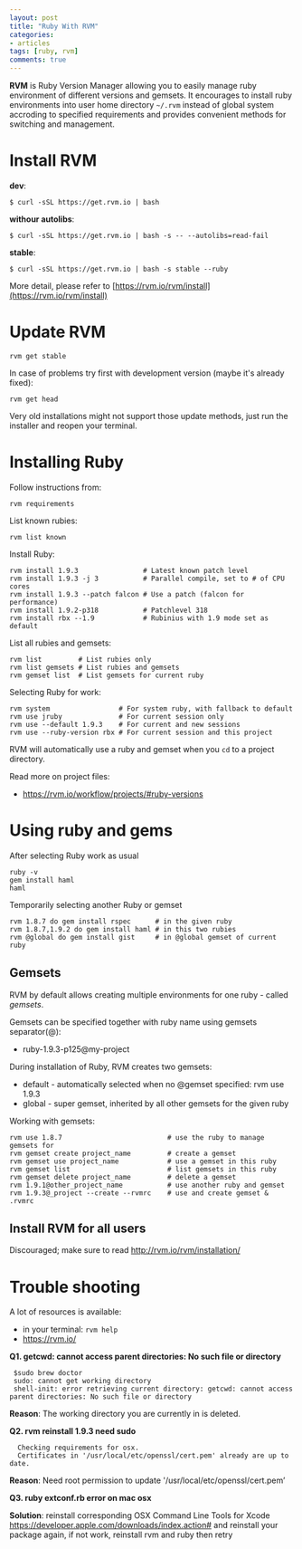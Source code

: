 ```yaml
---
layout: post
title: "Ruby With RVM"
categories: 
- articles
tags: [ruby, rvm]
comments: true
---
```


__RVM__ is Ruby Version Manager allowing you to easily manage ruby environment of different versions and gemsets. It encourages to install ruby environments into user home directory `~/.rvm` instead of global system accroding to specified requirements and provides convenient methods for switching and management.

Install RVM
============

__dev__: 
    
    $ curl -sSL https://get.rvm.io | bash

__withour autolibs__: 
    
    $ curl -sSL https://get.rvm.io | bash -s -- --autolibs=read-fail

__stable__: 
  
    $ curl -sSL https://get.rvm.io | bash -s stable --ruby

More detail, please refer to [https://rvm.io/rvm/install](https://rvm.io/rvm/install)


Update RVM
==========

    rvm get stable

In case of problems try first with development version
(maybe it's already fixed):

    rvm get head

Very old installations might not support those update methods, just run the installer and reopen your terminal.


Installing Ruby
===============

Follow instructions from:

    rvm requirements

List known rubies:

    rvm list known

Install Ruby:

    rvm install 1.9.3                # Latest known patch level
    rvm install 1.9.3 -j 3           # Parallel compile, set to # of CPU cores
    rvm install 1.9.3 --patch falcon # Use a patch (falcon for performance)
    rvm install 1.9.2-p318           # Patchlevel 318
    rvm install rbx --1.9            # Rubinius with 1.9 mode set as default

List all rubies and gemsets:

    rvm list         # List rubies only
    rvm list gemsets # List rubies and gemsets
    rvm gemset list  # List gemsets for current ruby

Selecting Ruby for work:

    rvm system                 # For system ruby, with fallback to default 
    rvm use jruby              # For current session only
    rvm use --default 1.9.3    # For current and new sessions
    rvm use --ruby-version rbx # For current session and this project

RVM will automatically use a ruby and gemset when you `cd` to a project directory.

Read more on project files:

- https://rvm.io/workflow/projects/#ruby-versions

Using ruby and gems
====================

After selecting Ruby work as usual

    ruby -v
    gem install haml
    haml

Temporarily selecting another Ruby or gemset

    rvm 1.8.7 do gem install rspec      # in the given ruby
    rvm 1.8.7,1.9.2 do gem install haml # in this two rubies
    rvm @global do gem install gist     # in @global gemset of current ruby

Gemsets
-------

RVM by default allows creating multiple environments for one ruby - called *gemsets*.

Gemsets can be specified together with ruby name using gemsets separator(@):

- ruby-1.9.3-p125@my-project

During installation of Ruby, RVM creates two gemsets:

- default - automatically selected when no @gemset specified: rvm use 1.9.3
- global  - super gemset, inherited by all other gemsets for the given ruby

Working with gemsets:

    rvm use 1.8.7                          # use the ruby to manage gemsets for
    rvm gemset create project_name         # create a gemset
    rvm gemset use project_name            # use a gemset in this ruby
    rvm gemset list                        # list gemsets in this ruby
    rvm gemset delete project_name         # delete a gemset
    rvm 1.9.1@other_project_name           # use another ruby and gemset
    rvm 1.9.3@_project --create --rvmrc    # use and create gemset & .rvmrc

Install RVM for all users
--------------------------
Discouraged; make sure to read http://rvm.io/rvm/installation/

Trouble shooting
================
A lot of resources is available:

- in your terminal: `rvm help`
- https://rvm.io/

__Q1. getcwd: cannot access parent directories: No such file or directory__
 
     $sudo brew doctor
     sudo: cannot get working directory
     shell-init: error retrieving current directory: getcwd: cannot access parent directories: No such file or directory 

  __Reason__: The working directory you are currently in is deleted.

__Q2. rvm reinstall 1.9.3 need sudo__

      Checking requirements for osx.
      Certificates in '/usr/local/etc/openssl/cert.pem' already are up to date.

  __Reason__: Need root permission to update '/usr/local/etc/openssl/cert.pem’ 

__Q3. ruby extconf.rb error on mac osx__

  __Solution__: reinstall corresponding OSX Command Line Tools for Xcode https://developer.apple.com/downloads/index.action# and reinstall your package again, if not work, reinstall rvm and ruby then retry
